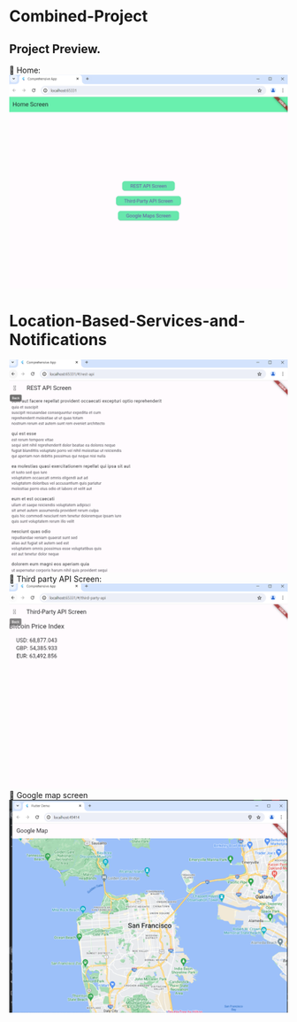 # Combined-Project
Project Preview.
---------------------------------------------------------------------
:pushpin: Home:
![Home page](https://github.com/aatushar/Combined-Project/blob/main/combined_project/first.PNG)
# Location-Based-Services-and-Notifications
![Home page](https://github.com/aatushar/Combined-Project/blob/main/combined_project/second.PNG)
:pushpin: Third party API Screen:
![Home page](https://github.com/aatushar/Combined-Project/blob/main/combined_project/third.PNG)
:pushpin: Google map screen
![Home page](https://github.com/aatushar/Location-Based-Services-and-Notifications/blob/main/integrate_google_maps/Capture.PNG
)
